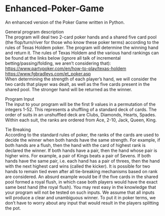 # Enhanced-Poker-Game
An enhanced version of the Poker Game written in Python.

General program description  
The program will deal two 2-card poker hands and a shared five card pool (the flop/turn/river for those who know these poker terms) according to the rules of Texas Holdem poker. The program will determine the winning hand and return it. The rules of Texas Holdem and the various hand rankings can be found at the links below (ignore all talk of incremental betting/passing/folding, we aren’t considering that):
https://www.partypoker.com/en/how-to-play/texas-holdem  
https://www.fgbradleys.com/et_poker.asp  
When determining the strength of each player’s hand, we will consider the two cards that player was dealt, as well as the five cards present in the shared pool. The stronger hand will be returned as the winner.

Program Input  
The input to your program will be the first 9 values in a permutation of the integers 1-52. This represents a shuffling of a standard deck of cards. The order of suits in an unshuffled deck are Clubs, Diamonds, Hearts, Spades. Within each suit, the ranks are ordered from Ace, 2-10, Jack, Queen, King.

Tie Breaking  
According to the standard rules of poker, the ranks of the cards are used to decide the winner when both hands have the same strength. For example, if both hands are a flush, then the hand with the card of highest rank is declared the winner. If both hands have a pair, then the hand whose pair is higher wins. For example, a pair of Kings beats a pair of Sevens. If both hands have the same pair, i.e. each hand has a pair of threes, then the hand with the next highest card wins (called the kicker).
It is possible for two hands to remain tied even after all tie-breaking mechanisms based on rank are considered. An absurd example would be if the five cards in the shared pool formed a royal flush, in which case both players would have the exact same best hand (the royal flush). You may rest easy in the knowledge that your program will not be tested on such inputs. We assume that all inputs will produce a clear and unambiguous winner. To put it in poker terms, we don’t have to worry about any input that would result in the players splitting the pot.
